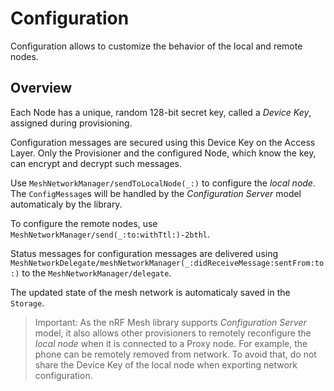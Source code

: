 # Configuration

Configuration allows to customize the behavior of the local and remote nodes.

## Overview

Each Node has a unique, random 128-bit secret key, called a *Device Key*, assigned during provisioning.

Configuration messages are secured using this Device Key on the Access Layer. Only the Provisioner
and the configured Node, which know the key, can encrypt and decrypt such messages.

Use ``MeshNetworkManager/sendToLocalNode(_:)`` to configure the *local node*. The ``ConfigMessage``s
will be handled by the *Configuration Server* model automaticaly by the library.

To configure the remote nodes, use ``MeshNetworkManager/send(_:to:withTtl:)-2bthl``.

Status messages for configuration messages are delivered using
``MeshNetworkDelegate/meshNetworkManager(_:didReceiveMessage:sentFrom:to:)`` to the 
``MeshNetworkManager/delegate``.

The updated state of the mesh network is automaticaly saved in the ``Storage``. 

> Important: As the nRF Mesh library supports *Configuration Server* model, it also allows 
             other provisioners to remotely reconfigure the *local node* when it is connected to a Proxy node.
             For example, the phone can be remotely removed from network. To avoid that, do not 
             share the Device Key of the local node when exporting network configuration.

